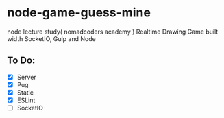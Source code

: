 # node-game-guess-mine

node lecture study( nomadcoders academy )
Realtime Drawing Game built width SocketIO, Gulp and Node

## To Do:

- [x] Server
- [x] Pug
- [x] Static
- [x] ESLint
- [ ] SocketIO
